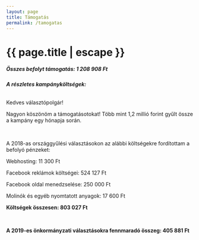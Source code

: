 ```yaml
---
layout: page
title: Támogatás
permalink: /tamogatas
---
```


<h1 class="page-title">{{ page.title | escape }}</h1>
    
<div class="section">
    <div class="row">
          <div class="col s12">
<h5>Összes befolyt támogatás: 1 208 908 Ft</h5>
<p></p>
<h6><strong>A részletes kampányköltségek:</strong></h6>

		  
<p>Kedves választópolgár!</p>
<p>Nagyon köszönöm a támogatásotokat! Több mint 1,2 millió forint gyűlt össze a kampány egy hónapja során.</p>
<br/>
<p>A 2018-as országgyűlési választásokon az alábbi költségekre fordítottam a befolyó pénzeket:</p>
<p>Webhosting: 11 300 Ft</p>
<p>Facebook reklámok költségei: 524 127 Ft</p>
<p>Facebook oldal menedzselése: 250 000 Ft</p>
<p>Molinók és egyéb nyomtatott anyagok: 17 600 Ft</p>
<p><strong>Költségek összesen: 803 027 Ft</strong></p> 
<br/>
<p><strong>A 2019-es önkormányzati választásokra fennmaradó összeg: 405 881 Ft</strong></p>

    